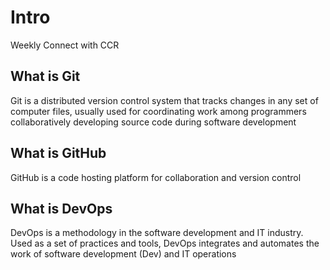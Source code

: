 # Intro

Weekly Connect with CCR

## What is Git

Git is a distributed version control system that tracks changes in any set of computer files, usually used for coordinating work among programmers collaboratively developing source code during software development

## What is GitHub

GitHub is a code hosting platform for collaboration and version control

## What is DevOps

DevOps is a methodology in the software development and IT industry. Used as a set of practices and tools, DevOps integrates and automates the work of software development (Dev) and IT operations